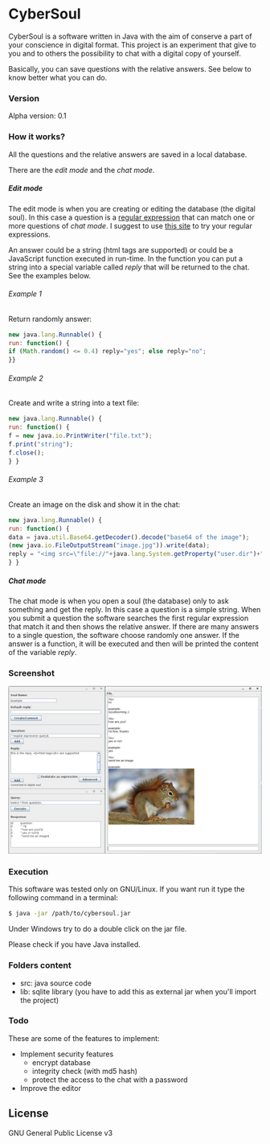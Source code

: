 # CyberSoul

CyberSoul is a software written in Java with the aim of conserve a part of your conscience in digital format. This project is an experiment that give to you and to others the possibility to chat with a digital copy of yourself.

Basically, you can save questions with the relative answers. See below to know better what you can do.

### Version
Alpha version: 0.1

### How it works?
All the questions and the relative answers are saved in a local database.

There are the *edit mode* and the *chat mode*.
##### Edit mode
The edit mode is when you are creating or editing the database (the digital soul). In this case a question is a [regular expression] that can match one or more questions of *chat mode*. I suggest to use [this site](http://www.regexplanet.com/advanced/java/index.html) to try your regular expressions.

An answer could be a string (html tags are supported) or could be a JavaScript function executed in run-time.
In the function you can put a string into a special variable called *reply* that will be returned to the chat.
See the examples below.

###### Example 1
Return randomly answer:
```js
new java.lang.Runnable() {
run: function() {
if (Math.random() <= 0.4) reply="yes"; else reply="no";
}}
```

###### Example 2
Create and write a string into a text file:
```js
new java.lang.Runnable() {
run: function() {
f = new java.io.PrintWriter("file.txt");
f.print("string");
f.close();
} }
```

###### Example 3
Create an image on the disk and show it in the chat:
```js
new java.lang.Runnable() {
run: function() {
data = java.util.Base64.getDecoder().decode("base64 of the image");
(new java.io.FileOutputStream("image.jpg")).write(data);
reply = "<img src=\"file://"+java.lang.System.getProperty("user.dir")+"/image.jpg\"></img>"
} }
```
##### Chat mode
The chat mode is when you open a soul (the database) only to ask something and get the reply. In this case a question is a simple string. When you submit a question the software searches the first regular expression that match it and then shows the relative answer. If there are many answers to a single question, the software choose randomly one answer. If the answer is a function, it will be executed and then will be printed the content of the variable *reply*.

### Screenshot
![screenshot](./Screenshot.jpg "Screenshot")

### Execution
This software was tested only on GNU/Linux. If you want run it type the following command in a terminal:
```sh
$ java -jar /path/to/cybersoul.jar
```
Under Windows try to do a double click on the jar file.

Please check if you have Java installed.

### Folders content
- src: java source code
- lib: sqlite library (you have to add this as external jar when you'll import the project)

### Todo

These are some of the features to implement:

* Implement security features
  * encrypt database
  * integrity check (with md5 hash)
  * protect the access to the chat with a password
* Improve the editor


License
----

GNU General Public License v3


[regular expression]:http://www.regular-expressions.info/

